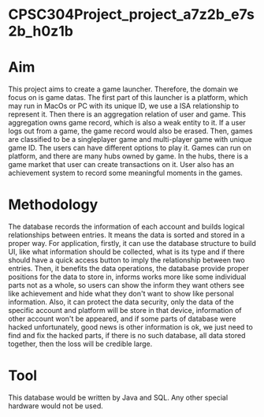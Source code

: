 # CPSC304Project_project_a7z2b_e7s2b_h0z1b
# Aim
This project aims to create a game launcher. Therefore, the domain we focus on is game
datas. The first part of this launcher is a platform, which may run in MacOs or PC with its unique
ID, we use a ISA relationship to represent it. Then there is an aggregation relation of user and
game. This aggregation owns game record, which is also a weak entity to it. If a user logs out
from a game, the game record would also be erased. Then, games are classified to be a singleplayer
game and multi-player game with unique game ID. The users can have different options
to play it. Games can run on platform, and there are many hubs owned by game. In the hubs,
there is a game market that user can create transactions on it. User also has an achievement
system to record some meaningful moments in the games.
# Methodology
The database records the information of each account and builds logical relationships
between entries. It means the data is sorted and stored in a proper way. For application, firstly,
it can use the database structure to build UI, like what information should be collected, what is
its type and if there should have a quick access button to imply the relationship between two
entries. Then, it benefits the data operations, the database provide proper positions for the
data to store in, informs works more like some individual parts not as a whole, so users can
show the inform they want others see like achievement and hide what they don't want to show
like personal information. Also, it can protect the data security, only the data of the specific account
and platform will be store in that device, information of other account won't be appeared,
and if some parts of database were hacked unfortunately, good news is other information
is ok, we just need to find and fix the hacked parts, if there is no such database, all data
stored together, then the loss will be credible large.
# Tool
This database would be written by Java and SQL. Any other special hardware would
not be used.
